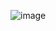 ![image](https://github.com/der-sun/DigitalDevisesAndMicroprocessors/assets/86686038/ac637126-35a1-4138-932b-faac1faf3fb3)
